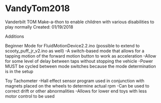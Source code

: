 # VandyTom2018
Vanderbilt TOM Make-a-thon to enable children with various disabilities to play normally
Created: 01/19/2018

Additions

Beginner Mode for FluidMotionDevice2.2.ino (possible to extend to scooty_puff_jr_v2.ino as well)
-A switch-based mode that allows for a tapping motion of the forward motion button to work as acceleration
-Allow for some level of delay between taps without stopping the vehicle
-Power MUST be cycled between mode switches because the mode determination is in the setup


Toy Tachometer
-Hall effect sensor program used in conjunction with magnets placed on the wheels to determine actual rpm
-Can be used to correct drift or other abnormalities
-Allows for lower end toys with less motor control to be used
